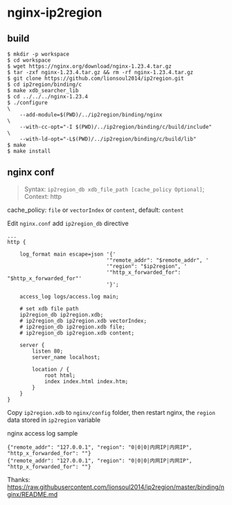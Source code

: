 # nginx-ip2region

## build

```shell
$ mkdir -p workspace
$ cd workspace
$ wget https://nginx.org/download/nginx-1.23.4.tar.gz
$ tar -zxf nginx-1.23.4.tar.gz && rm -rf nginx-1.23.4.tar.gz
$ git clone https://github.com/lionsoul2014/ip2region.git
$ cd ip2region/binding/c
$ make xdb_searcher_lib
$ cd ../../../nginx-1.23.4
$ ./configure                                                            \
    --add-module=$(PWD)/../ip2region/binding/nginx                       \
    --with-cc-opt="-I $(PWD)/../ip2region/binding/c/build/include"       \
    --with-ld-opt="-L$(PWD)/../ip2region/binding/c/build/lib"
$ make
$ make install
```

## nginx conf

> Syntax:  `ip2region_db xdb_file_path [cache_policy Optional]`;
> Context: http

cache_policy: `file` or `vectorIndex` or `content`, default: `content`

Edit `nginx.conf` add `ip2region_db` directive

```nginx
...
http {

    log_format main escape=json '{'
                                '"remote_addr": "$remote_addr", '
                                '"region": "$ip2region", '
                                '"http_x_forwarded_for": "$http_x_forwarded_for"'
                                '}';

    access_log logs/access.log main;

    # set xdb file path
    ip2region_db ip2region.xdb;
    # ip2region_db ip2region.xdb vectorIndex;
    # ip2region_db ip2region.xdb file;
    # ip2region_db ip2region.xdb content;

    server {
        listen 80;
        server_name localhost;

        location / {
            root html;
            index index.html index.htm;
        }
    }
}

```

Copy `ip2region.xdb` to `nginx/config` folder, then restart nginx, the `region` data stored in `ip2region` variable

nginx access log sample

```log
{"remote_addr": "127.0.0.1", "region": "0|0|0|内网IP|内网IP", "http_x_forwarded_for": ""}
{"remote_addr": "127.0.0.1", "region": "0|0|0|内网IP|内网IP", "http_x_forwarded_for": ""}

```

Thanks: https://raw.githubusercontent.com/lionsoul2014/ip2region/master/binding/nginx/README.md